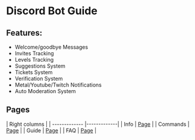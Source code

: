 # Discord Bot Guide




## Features:
- Welcome/goodbye Messages
- Invites Tracking
- Levels Tracking
- Suggestions System
- Tickets System
- Verification System
- Metal/Youtube/Twitch Notifications
- Auto Moderation System

##  Pages
| Right columns |
| ------------- |-------------|
| Info      | [Page](https://github.com/LucasV12/Bot-Guide/blob/main/Pages/Info.md)         |
| Commands  | [Page](https://github.com/LucasV12/Bot-Guide/blob/main/Pages/Commands.md)          |
| Guide     | [Page](https://github.com/LucasV12/Bot-Guide/blob/main/Pages/Guide.md)          |
| FAQ       | [Page](https://github.com/LucasV12/Bot-Guide/blob/main/Pages/FAQ.md)          |
